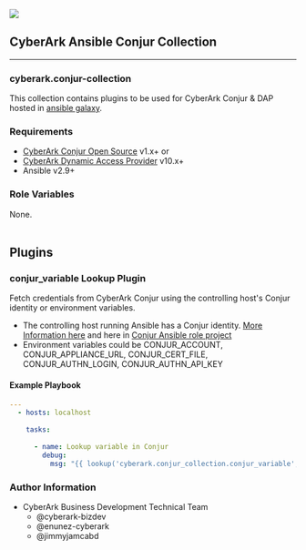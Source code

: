 ![](https://img.shields.io/badge/Certification%20Level-Community-EA0A8E?link=https://github.com/cyberark/community/tree/master/Conjur/conventions/certification-levels.md)

## CyberArk Ansible Conjur Collection

****

### cyberark.conjur-collection

This collection contains plugins to be used for CyberArk Conjur & DAP hosted in [ansible galaxy](https://galaxy.ansible.com/cyberark/conjur).

### Requirements

- [CyberArk Conjur Open Source](https://www.conjur.org) v1.x+ or
- [CyberArk Dynamic Access Provider](https://docs.cyberark.com/Product-Doc/OnlineHelp/AAM-DAP/Latest/en/Content/Resources/_TopNav/cc_Home.htm) v10.x+
- Ansible v2.9+

### Role Variables

None.
<br>
<br>

## Plugins

### conjur_variable Lookup Plugin

Fetch credentials from CyberArk Conjur using the controlling host's Conjur identity or environment variables.

- The controlling host running Ansible has a Conjur identity. [More Information here](https://docs.conjur.org/latest/en/Content/Get%20Started/key_concepts/machine_identity.html) and here in [Conjur Ansible role project](https://github.com/cyberark/ansible-conjur-host-identity/)
- Environment variables could be CONJUR_ACCOUNT, CONJUR_APPLIANCE_URL, CONJUR_CERT_FILE, CONJUR_AUTHN_LOGIN, CONJUR_AUTHN_API_KEY

#### Example Playbook

```yaml
---
  - hosts: localhost
  
    tasks:
  
      - name: Lookup variable in Conjur
        debug:
          msg: "{{ lookup('cyberark.conjur_collection.conjur_variable', '/path/to/secret') }}"
```

### Author Information
- CyberArk Business Development Technical Team 
    - @cyberark-bizdev
    - @enunez-cyberark
    - @jimmyjamcabd

